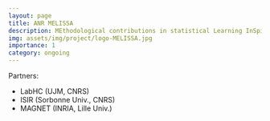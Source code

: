 ```yaml
---
layout: page
title: ANR MELISSA
description: MEthodological contributions in statistical Learning InSpired by SurfAce engineering
img: assets/img/project/logo-MELISSA.jpg
importance: 1
category: ongoing
---
```


Partners:

- LabHC (UJM, CNRS)
- ISIR (Sorbonne Univ., CNRS)
- MAGNET (INRIA, Lille Univ.)

